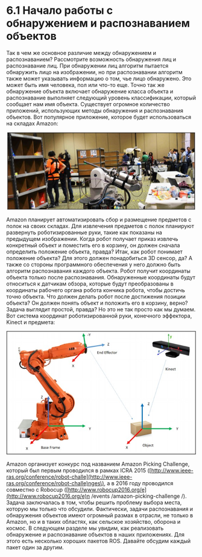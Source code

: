 # 6.1 Начало работы с обнаружением и распознаванием объектов

Так в чем же основное различие между обнаружением и распознаванием? Рассмотрите возможность обнаружения лиц и распознавание лиц. При обнаружении лиц алгоритм пытается обнаружить лицо на изображении, но при распознавании алгоритм также может указывать информацию о том, чье лицо обнаружено. Это может быть имя человека, пол или что-то еще. Точно так же обнаружение объекта включает обнаружение класса объекта и распознавание выполняет следующий уровень классификации, который сообщает нам имя объекта. Существует огромное количество приложений, использующих методы обнаружения и распознавания объектов. Вот популярное приложение, которое будет использоваться на складах Amazon:

![&#x420;&#x438;&#x441;&#x443;&#x43D;&#x43E;&#x43A; 1. &#x424;&#x43E;&#x442;&#x43E;&#x433;&#x440;&#x430;&#x444;&#x438;&#x44F; &#x441; &#x43A;&#x43E;&#x43D;&#x43A;&#x443;&#x440;&#x441;&#x430; Amazon Picking Challenge.](../.gitbook/assets/zjupuyuo%20%281%29.jpg)

Amazon планирует автоматизировать сбор и размещение предметов с полок на своих складах. Для извлечения предметов с полок планируют развернуть роботизированные руки, такие как показаны на предыдущем изображении. Когда робот получает приказ извлечь конкретный объект и поместить его в корзину, он должен сначала определить положение объекта, правда? Итак, как робот понимает положение объекта? Для этого должен понадобиться 3D сенсор, да? А также со стороны программного обеспечения у него должно быть алгоритм распознавания каждого объекта. Робот получит координаты объекта только после распознавания. Обнаруженные координаты будут относиться к датчикам обзора, которые будут преобразованы в координаты рабочего органа робота кончика робота, чтобы достичь точно объекта. Что должен делать робот после достижения позиции объекта? Он должен понять объект и положить его в корзину, верно? Задача выглядит простой, правда? Но это не так просто как мы думаем. Вот система координат роботизированной руки, конечного эффектора, Kinect и предмета:

![&#x420;&#x438;&#x441;&#x443;&#x43D;&#x43E;&#x43A; 2: &#x421;&#x438;&#x441;&#x442;&#x435;&#x43C;&#x430; &#x43A;&#x43E;&#x43E;&#x440;&#x434;&#x438;&#x43D;&#x430;&#x442; &#x43A;&#x430;&#x436;&#x434;&#x43E;&#x433;&#x43E; &#x43A;&#x43E;&#x43C;&#x43F;&#x43E;&#x43D;&#x435;&#x43D;&#x442;&#x430;](../.gitbook/assets/zjupuyuo.jpg)

Amazon организует конкурс под названием Amazon Picking Challenge, который был первым проводился в рамках ICRA 2015 \([http://www.ieee-ras.org/conference/robot-challe](http://www.ieee-ras.org/conference/robot-challe)nges\), а в 2016 году проводился совместно с Robocup \([http://www.robocup2016.org/e](http://www.robocup2016.org/e)n /events /amazon-picking-challenge /\). Задача заключалась в том, чтобы решить проблему выбора  места, которую мы только что обсудили. Фактически, задачи распознавания и обнаружения объектов имеют огромный размах в отрасли, не только в Amazon, но и в таких областях, как сельское хозяйство, оборона и космос. В следующем разделе мы увидим, как реализовать обнаружение и распознавание объектов в наших приложениях. Для этого есть несколько хороших пакетов ROS. Давайте обсудим каждый пакет один за другим.

